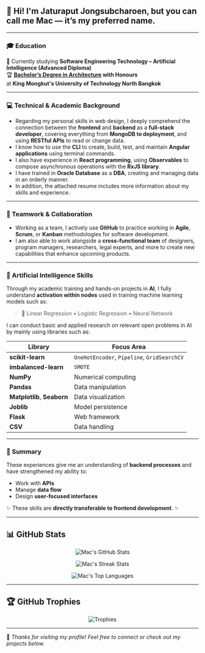 <!--
**Jaturaput-Jongsubcharoen/Jaturaput-Jongsubcharoen** is a ✨ _special_ ✨ repository because its `README.md` (this file) appears on your GitHub profile.

Here are some ideas to get you started:

- 🔭 I’m currently working on ...
- 🌱 I’m currently learning ...
- 👯 I’m looking to collaborate on ...
- 🤔 I’m looking for help with ...
- 💬 Ask me about ...
- 📫 How to reach me: ...
- 😄 Pronouns: ...
- ⚡ Fun fact: ...
-->

## 👋 Hi! I'm **Jaturaput Jongsubcharoen**, but you can call me **Mac** — it’s my preferred name.

---

### 🎓 Education

📢 Currently studying **Software Engineering Technology – Artificial Intelligence (Advanced Diploma)**  
🏆 **[Bachelor’s Degree in Architecture]() with Honours**  
at **King Mongkut's University of Technology North Bangkok**

---

### 💻 Technical & Academic Background

- Regarding my personal skills in web design, I deeply comprehend the connection between the **frontend** and **backend** as a **full-stack developer**, covering everything from **MongoDB to deployment**, and using **RESTful APIs** to read or change data.  
- I know how to use the **CLI** to create, build, test, and maintain **Angular applications** using terminal commands.  
- I also have experience in **React programming**, using **Observables** to compose asynchronous operations with the **RxJS library**.  
- I have trained in **Oracle Database** as a **DBA**, creating and managing data in an orderly manner.  
- In addition, the attached resume includes more information about my skills and experience.

---

### 🤝 Teamwork & Collaboration

- Working as a team, I actively use **GitHub** to practice working in **Agile**, **Scrum**, or **Kanban** methodologies for software development.  
- I am also able to work alongside a **cross-functional team** of designers, program managers, researchers, legal experts, and more to create new capabilities that enhance upcoming products.

---

### 🧠 Artificial Intelligence Skills

Through my academic training and hands-on projects in **AI**, I fully understand **activation within nodes** used in training machine learning models such as:

> 🧩 Linear Regression • Logistic Regression • Neural Network  

I can conduct basic and applied research on relevant open problems in AI by mainly using libraries such as:

| Library | Focus Area |
|----------|-------------|
| **scikit-learn** | `OneHotEncoder`, `Pipeline`, `GridSearchCV` |
| **imbalanced-learn** | `SMOTE` |
| **NumPy** | Numerical computing |
| **Pandas** | Data manipulation |
| **Matplotlib**, **Seaborn** | Data visualization |
| **Joblib** | Model persistence |
| **Flask** | Web framework |
| **CSV** | Data handling |

---

### 🧩 Summary

These experiences give me an understanding of **backend processes** and have strengthened my ability to:

- Work with **APIs**  
- Manage **data flow**  
- Design **user-focused interfaces**

✨ These skills are **directly transferable to frontend development**. ✨

---

## 📊 GitHub Stats

<div align="center">

![Mac's GitHub Stats](https://github-readme-stats.vercel.app/api?username=Jaturaput-Jongsubcharoen&show_icons=true&theme=radical&hide_border=true&count_private=true)

![Mac's Streak Stats](https://github-readme-streak-stats.herokuapp.com/?user=Jaturaput-Jongsubcharoen&theme=radical&hide_border=true)

![Mac's Top Languages](https://github-readme-stats.vercel.app/api/top-langs/?username=Jaturaput-Jongsubcharoen&layout=compact&theme=radical&hide_border=true)

</div>

---

## 🏆 GitHub Trophies

<div align="center">

![Trophies](https://github-profile-trophy.vercel.app/?username=Jaturaput-Jongsubcharoen&theme=radical&no-frame=true&margin-w=15)

</div>

---

💬 *Thanks for visiting my profile! Feel free to connect or check out my projects below.*  
